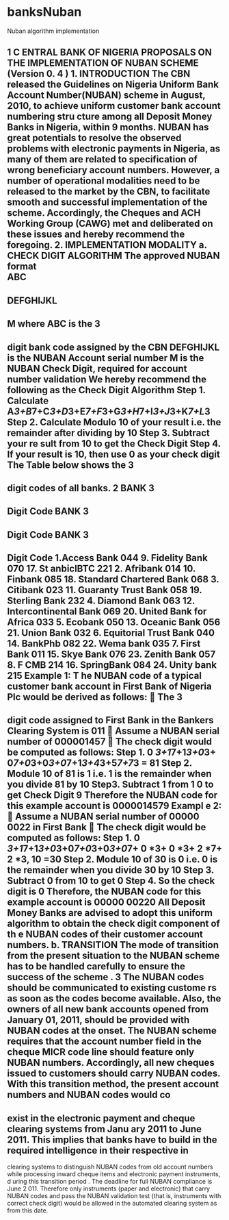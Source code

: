 # banksNuban
Nuban algorithm implementation


1
C
ENTRAL BANK OF NIGERIA
PROPOSALS ON THE IMPLEMENTATION OF NUBAN SCHEME
(Version 0.
4
)
1.
INTRODUCTION
The  CBN  released  the  Guidelines  on  Nigeria  Uniform  Bank  Account 
Number(NUBAN)  scheme  in  August,  2010,  to  achieve  uniform  customer 
bank  account  numbering  stru
cture  among  all  Deposit  Money  Banks  in 
Nigeria,  within  9  months.  NUBAN  has  great  potentials  to  resolve  the 
observed  problems  with  electronic  payments  in  Nigeria,  as  many  of 
them are related to specification of wrong beneficiary account numbers.
However, a
number of operational modalities need to be released to the 
market  by  the  CBN,  to  facilitate  smooth  and  successful  implementation 
of  the   scheme.  Accordingly,  the  Cheques  and  ACH  Working  Group 
(CAWG)  met  and  deliberated  on  these  issues  and  hereby  recommend
the foregoing.
2.
IMPLEMENTATION MODALITY
a.
CHECK DIGIT ALGORITHM
The approved NUBAN format  
ABC
-
DEFGHIJKL
-
M
where 
ABC
is the 3
-
digit bank code assigned by the CBN
DEFGHIJKL
is the NUBAN Account serial number
M
is the NUBAN Check Digit, required for account 
number 
validation
We hereby recommend the following as 
the 
Check Digit Algorithm
Step 1. Calculate 
A*3+B*7+C*3+D*3+E*7+F*3+G*3+H*7+I*3+J*3+K*7+L*3
Step 2. Calculate Modulo 10 of your result i.e. the remainder after dividing by 10
Step 3. Subtract your re
sult from 10 to get the Check Digit
Step 4. If your result is 10, then use 0 as your check digit
The Table below shows the 3
-
digit codes of all banks.
2
BANK
3
-
Digit 
Code
BANK
3
-
Digit 
Code
BANK
3
-
Digit 
Code
1.Access Bank
044
9. Fidelity Bank
070
17. St
anbicIBTC
221
2. Afribank
014
10. Finbank
085
18. Standard Chartered Bank
068
3. Citibank
023
11. Guaranty Trust Bank
058
19. Sterling Bank
232
4. Diamond Bank
063
12. Intercontinental Bank
069
20. United Bank for Africa
033
5. Ecobank
050
13. Oceanic 
Bank
056
21. Union Bank
032
6. Equitorial Trust Bank
040
14. BankPhb
082
22. Wema bank
035
7. First Bank
011
15. 
Skye
Bank
076
23. Zenith Bank
057
8. F
CMB
214
16. SpringBank
084
24. Unity bank
215
Example 1: 
T
he NUBAN code of a typical customer bank 
account in First Bank of Nigeria Plc would be derived as 
follows:

The 3
-
digit code assigned to 
First Bank
in the Bankers Clearing System is 
011

Assume a NUBAN serial number of 000001457

The check digit would be computed as follows:
Step 1. 
0
*3+1*7+1*3+0*3+
0*7+0*3+0*3+0*7+1*3+4*3+5*7+7*3
= 81
Step 2. Module 10 of 81 is 1
i.e. 1 is the remainder when you divide 81 by 10
Step3. Subtract 1 from 1
0
to get  Check Digit 9
Therefore the NUBAN code for this example account is 0000014579 
Exampl
e 2:

Assume a NUBAN serial number of 00000
0022 in First Bank

The check digit would be computed as follows:
Step 1. 
0
*3+1*7+1*3+0*3+0*7+0*3+0*3+0*7+
0
*3+
0
*3+
2
*7+
2
*3, 10
=30
Step 2. Module 10 of 30 is 0 
i.e. 
0
is the remainder when you divide 
30
by 10
Step 3.
Subtract 0 from 10 to get 0
Step 4. So the check digit is 0
Therefore, the NUBAN code for this example account is 00000
00220
All Deposit Money Banks are advised to adopt this uniform 
algorithm to obtain the check digit component of th
e NUBAN 
codes of their customer account numbers. 
b.
TRANSITION
The  mode  of  transition  from  the  present  situation  to  the  NUBAN 
scheme  has  to  be  handled  carefully  to  ensure  the  success  of  the 
scheme
.
3
The NUBAN codes should be communicated to existing custome
rs 
as  soon  as  the  codes  become  available.  Also,  the  owners  of  all 
new  bank  accounts  opened  from  January  01,  2011,  should  be 
provided with NUBAN codes at the onset.
The NUBAN scheme requires that the account number field in the 
cheque  MICR  code  line 
should
feature  only  NUBAN  numbers.
Accordingly,  all 
new 
cheques  issued  to  customers  should  carry 
NUBAN codes.
With  this  transition  method, 
the  present  account  numbers  and 
NUBAN   codes   would   co
-
exist   in   the   electronic   payment   and 
cheque  clearing  systems  from  Janu
ary  2011  to 
June
2011.
This 
implies that 
banks have to build in the required intelligence in their 
respective  in
-
clearing  systems  to  distinguish  NUBAN  codes  from 
old  account  numbers  while  processing  inward  cheque  items
and 
electronic payment instruments, d
uring this transition period
.
The  deadline  for  full  NUBAN  compliance  is 
June
2
011.  Therefore 
only  instruments  (paper  and  electronic)  that  carry  NUBAN  codes 
and  pass  the  NUBAN  validation  test  (that  is,  instruments  with 
correct  check  digit) 
would  be  allowed
in  the  automated  clearing 
system as from this date.
